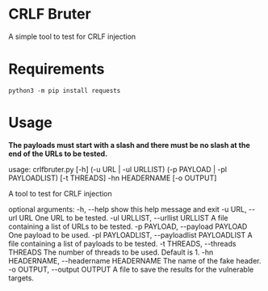 # CRLF Bruter

A simple tool to test for CRLF injection

# Requirements

`python3 -m pip install requests`

# Usage

**The payloads must start with a slash and there must be no slash at the end of the URLs to be tested.**

usage: crlfbruter.py [-h] (-u URL | -ul URLLIST) (-p PAYLOAD | -pl PAYLOADLIST) [-t THREADS] -hn HEADERNAME [-o OUTPUT]

A tool to test for CRLF injection

optional arguments:
  -h, --help            show this help message and exit
  -u URL, --url URL     One URL to be tested.
  -ul URLLIST, --urllist URLLIST
                        A file containing a list of URLs to be tested.
  -p PAYLOAD, --payload PAYLOAD
                        One payload to be used.
  -pl PAYLOADLIST, --payloadlist PAYLOADLIST
                        A file containing a list of payloads to be tested.
  -t THREADS, --threads THREADS
                        The number of threads to be used. Default is 1.
  -hn HEADERNAME, --headername HEADERNAME
                        The name of the fake header.
  -o OUTPUT, --output OUTPUT
                        A file to save the results for the vulnerable targets.
